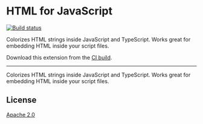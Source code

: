 # HTML for JavaScript

[![Build status](https://ci.appveyor.com/api/projects/status/ut93vejtms4dye73?svg=true)](https://ci.appveyor.com/project/madskristensen/htmlforjavascript)

Colorizes HTML strings inside JavaScript and TypeScript. Works great for embedding HTML inside your script files.

Download this extension from the [CI build](https://www.vsixgallery.com/extension/7a31876a-307d-42f3-8394-49482314ae7a).

-----------------------------------------

Colorizes HTML strings inside JavaScript and TypeScript. Works great for embedding HTML inside your script files.

<!-- Add screenshot -->

## License
[Apache 2.0](LICENSE)
